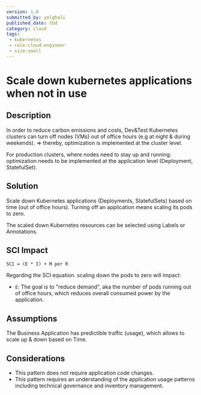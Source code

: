 ```yaml
---
version: 1.0
submitted_by: yelghali
published_date: tbd
category: cloud
tags: 
 - kubernetes
 - role:cloud-engineer
 - size:small
---
```


# Scale down kubernetes applications when not in use

## Description
In order to reduce carbon emissions and costs, Dev&Test Kubernetes clusters can turn off nodes (VMs) out of office hours (e.g at night & during weekends). => thereby, optimization is implemented at the cluster level.

For production clusters, where nodes need to stay up and running: optimization needs to be implemented at the application level (Deployment, StatefulSet).

## Solution
Scale down Kubernetes applications (Deployments, StatefulSets) based on time (out of office hours). Turning off an application means scaling its pods to zero.

The scaled down Kubernetes resources can be selected using Labels or Annotations. 

## SCI Impact
`SCI = (E * I) + M per R`

Regarding the SCI equation. scaling down the pods to zero will impact:

- `E`: The goal is to "reduce demand", aka the number of pods running out of office hours, which reduces overall consumed power by the application.


## Assumptions
The Business Application has predictible traffic (usage), which allows to scale up & down based on Time. 

## Considerations
- This pattern does not require application code changes.
- This pattern requires an understanding of the application usage patterns including technical governance and inventory management.

